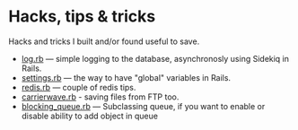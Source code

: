 Hacks, tips & tricks
=====

Hacks and tricks I built and/or found useful to save.

* [log.rb](log.rb) — simple logging to the database, asynchronosly using Sidekiq in Rails.
* [settings.rb](settings.rb) — the way to have "global" variables in Rails.
* [redis.rb](redis.rb) — couple of redis tips.
* [carrierwave.rb](carrierwave.rb) - saving files from FTP too.
* [blocking_queue.rb](blocking_queue.rb) — Subclassing queue, if you want to enable or disable ability to add object in queue